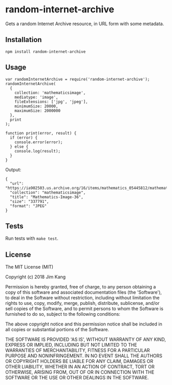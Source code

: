 random-internet-archive
==================

Gets a random Internet Archive resource, in URL form with some metadata.

Installation
------------

    npm install random-internet-archive

Usage
-----

    var randomInternetArchive = require('random-internet-archive');
    randomInternetArchive(
      {
        collection: 'mathematicsimage',
        mediatype: 'image',
        fileExtensions: ['jpg', 'jpeg'],
        minimumSize: 20000,
        maximumSize: 2000000
      },
      print
    );
    
    function print(error, result) {
      if (error) {
        console.error(error);
      } else {
        console.log(result);
      }
    }

Output:

    {
      "url": "https://ia902503.us.archive.org/16/items/mathematics_05445812/mathematics_05445812_2.jpg",
      "collection": "mathematicsimage",
      "title": "Mathematics-Image-36",
      "size": "337791",
      "format": "JPEG"
    }

Tests
-----

Run tests with `make test`.

License
-------

The MIT License (MIT)

Copyright (c) 2018 Jim Kang

Permission is hereby granted, free of charge, to any person obtaining a copy
of this software and associated documentation files (the 'Software'), to deal
in the Software without restriction, including without limitation the rights
to use, copy, modify, merge, publish, distribute, sublicense, and/or sell
copies of the Software, and to permit persons to whom the Software is
furnished to do so, subject to the following conditions:

The above copyright notice and this permission notice shall be included in
all copies or substantial portions of the Software.

THE SOFTWARE IS PROVIDED 'AS IS', WITHOUT WARRANTY OF ANY KIND, EXPRESS OR
IMPLIED, INCLUDING BUT NOT LIMITED TO THE WARRANTIES OF MERCHANTABILITY,
FITNESS FOR A PARTICULAR PURPOSE AND NONINFRINGEMENT. IN NO EVENT SHALL THE
AUTHORS OR COPYRIGHT HOLDERS BE LIABLE FOR ANY CLAIM, DAMAGES OR OTHER
LIABILITY, WHETHER IN AN ACTION OF CONTRACT, TORT OR OTHERWISE, ARISING FROM,
OUT OF OR IN CONNECTION WITH THE SOFTWARE OR THE USE OR OTHER DEALINGS IN
THE SOFTWARE.
